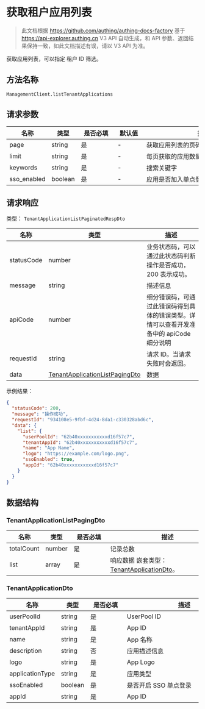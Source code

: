 # 获取租户应用列表

<!--
  警告⚠️：
  不要直接修改该文档，
  https://github.com/Authing/authing-docs-factory
  使用该项目进行生成
-->

<LastUpdated />

> 此文档根据 https://github.com/authing/authing-docs-factory 基于 https://api-explorer.authing.cn V3 API 自动生成，和 API 参数、返回结果保持一致，如此文档描述有误，请以 V3 API 为准。

获取应用列表，可以指定 租户 ID 筛选。

## 方法名称

`ManagementClient.listTenantApplications`

## 请求参数

| 名称 | 类型 | <div style="width:80px">是否必填</div> | <div style="width:60px">默认值</div> | <div style="width:300px">描述</div> | <div style="width:200px">示例值</div> |
| ---- | ---- | ---- | ---- | ---- | ---- |
 | page | string  | 是 | - | 获取应用列表的页码  | `1` |
 | limit | string  | 是 | - | 每页获取的应用数量  | `1` |
 | keywords | string  | 是 | - | 搜索关键字  |  |
 | sso_enabled | boolean  | 是 | - | 应用是否加入单点登录  |  |




## 请求响应

类型： `TenantApplicationListPaginatedRespDto`

| 名称 | 类型 | 描述 |
| ---- | ---- | ---- |
| statusCode | number | 业务状态码，可以通过此状态码判断操作是否成功，200 表示成功。 |
| message | string | 描述信息 |
| apiCode | number | 细分错误码，可通过此错误码得到具体的错误类型。详情可以查看开发准备中的 apiCode 细分说明 |
| requestId | string | 请求 ID。当请求失败时会返回。 |
| data | <a href="#TenantApplicationListPagingDto">TenantApplicationListPagingDto</a> | 数据 |



示例结果：

```json
{
  "statusCode": 200,
  "message": "操作成功",
  "requestId": "934108e5-9fbf-4d24-8da1-c330328abd6c",
  "data": {
    "list": {
      "userPoolId": "62b40xxxxxxxxxxxd16f57c7",
      "tenantAppId": "62b40xxxxxxxxxxxd16f57c7",
      "name": "App Name",
      "logo": "https://example.com/logo.png",
      "ssoEnabled": true,
      "appId": "62b40xxxxxxxxxxxd16f57c7"
    }
  }
}
```

## 数据结构


### <a id="TenantApplicationListPagingDto"></a> TenantApplicationListPagingDto

| 名称 | 类型 | <div style="width:80px">是否必填</div> | <div style="width:300px">描述</div> | <div style="width:200px">示例值</div> |
| ---- |  ---- | ---- | ---- | ---- |
| totalCount | number | 是 | 记录总数   |  |
| list | array | 是 | 响应数据 嵌套类型：<a href="#TenantApplicationDto">TenantApplicationDto</a>。  |  |


### <a id="TenantApplicationDto"></a> TenantApplicationDto

| 名称 | 类型 | <div style="width:80px">是否必填</div> | <div style="width:300px">描述</div> | <div style="width:200px">示例值</div> |
| ---- |  ---- | ---- | ---- | ---- |
| userPoolId | string | 是 | UserPool ID   |  `62b40xxxxxxxxxxxd16f57c7` |
| tenantAppId | string | 是 | App ID   |  `62b40xxxxxxxxxxxd16f57c7` |
| name | string | 是 | App 名称   |  `App Name` |
| description | string | 否 | 应用描述信息   |  |
| logo | string | 是 | App Logo   |  `https://example.com/logo.png` |
| applicationType | string | 是 | 应用类型   |  |
| ssoEnabled | boolean | 是 | 是否开启 SSO 单点登录   |  `true` |
| appId | string | 是 | App ID   |  `62b40xxxxxxxxxxxd16f57c7` |


